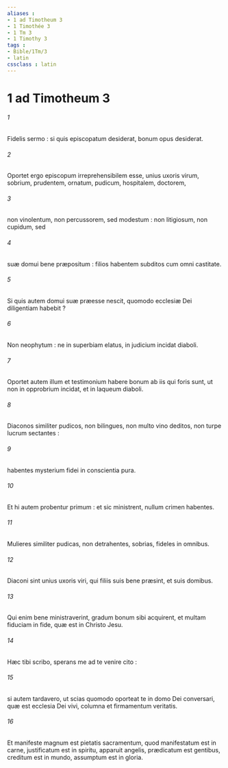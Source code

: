 ```yaml
---
aliases : 
- 1 ad Timotheum 3
- 1 Timothée 3
- 1 Tm 3
- 1 Timothy 3
tags : 
- Bible/1Tm/3
- latin
cssclass : latin
---
```


# 1 ad Timotheum 3

###### 1
Fidelis sermo : si quis episcopatum desiderat, bonum opus desiderat.
###### 2
Oportet ergo episcopum irreprehensibilem esse, unius uxoris virum, sobrium, prudentem, ornatum, pudicum, hospitalem, doctorem,
###### 3
non vinolentum, non percussorem, sed modestum : non litigiosum, non cupidum, sed
###### 4
suæ domui bene præpositum : filios habentem subditos cum omni castitate.
###### 5
Si quis autem domui suæ præesse nescit, quomodo ecclesiæ Dei diligentiam habebit ?
###### 6
Non neophytum : ne in superbiam elatus, in judicium incidat diaboli.
###### 7
Oportet autem illum et testimonium habere bonum ab iis qui foris sunt, ut non in opprobrium incidat, et in laqueum diaboli.
###### 8
Diaconos similiter pudicos, non bilingues, non multo vino deditos, non turpe lucrum sectantes :
###### 9
habentes mysterium fidei in conscientia pura.
###### 10
Et hi autem probentur primum : et sic ministrent, nullum crimen habentes.
###### 11
Mulieres similiter pudicas, non detrahentes, sobrias, fideles in omnibus.
###### 12
Diaconi sint unius uxoris viri, qui filiis suis bene præsint, et suis domibus.
###### 13
Qui enim bene ministraverint, gradum bonum sibi acquirent, et multam fiduciam in fide, quæ est in Christo Jesu.
###### 14
Hæc tibi scribo, sperans me ad te venire cito :
###### 15
si autem tardavero, ut scias quomodo oporteat te in domo Dei conversari, quæ est ecclesia Dei vivi, columna et firmamentum veritatis.
###### 16
Et manifeste magnum est pietatis sacramentum, quod manifestatum est in carne, justificatum est in spiritu, apparuit angelis, prædicatum est gentibus, creditum est in mundo, assumptum est in gloria.
